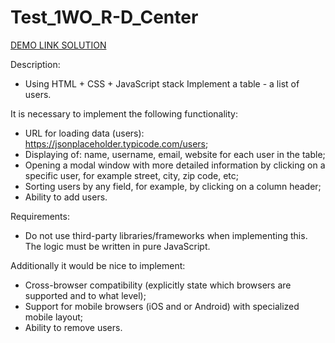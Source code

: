 # Test_1WO_R-D_Center

[DEMO LINK SOLUTION](https://ivangrekov.github.io/Test_1WO_R-D_Center/)


Description:
  - Using HTML + CSS + JavaScript stack Implement a table - a list of users.
  
It is necessary to implement the following functionality:
  - URL for loading data (users): https://jsonplaceholder.typicode.com/users;
  - Displaying of: name, username, email, website for each user in the table;
  - Opening a modal window with more detailed information by clicking on a specific user, for example street,
    city, zip code, etc;
  - Sorting users by any field, for example, by clicking on a column header;
  - Ability to add users.

Requirements:
  - Do not use third-party libraries/frameworks when implementing this. The logic must be written in pure
    JavaScript.
    
Additionally it would be nice to implement:
  - Cross-browser compatibility (explicitly state which browsers are supported and to what level);
  - Support for mobile browsers (iOS and or Android) with specialized mobile layout;
  - Ability to remove users.
